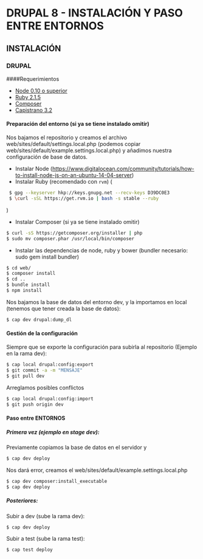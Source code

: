 # DRUPAL 8 - INSTALACIÓN Y PASO ENTRE ENTORNOS

## INSTALACIÓN

### DRUPAL
####Requerimientos
* [Node 0.10 o superior](http://nodejs.org)
* [Ruby 2.1.5](https://www.ruby-lang.org/)
* [Composer](https://getcomposer.org/)
* [Capistrano 3.2](http://capistranorb.com/)

#### Preparación del entorno (si ya se tiene instalado omitir)

Nos bajamos el repositorio y creamos el archivo web/sites/default/settings.local.php (podemos copiar web/sites/default/example.settings.local.php) y añadimos nuestra configuración de base de datos.

* Instalar Node (https://www.digitalocean.com/community/tutorials/how-to-install-node-js-on-an-ubuntu-14-04-server)
* Instalar Ruby (recomendado con `rvm`)
(
```sh
 $ gpg --keyserver hkp://keys.gnupg.net --recv-keys D39DC0E3
 $ \curl -sSL https://get.rvm.io | bash -s stable --ruby
```
)
* Instalar Composer (si ya se tiene instalado omitir)
```sh
$ curl -sS https://getcomposer.org/installer | php
$ sudo mv composer.phar /usr/local/bin/composer
```

* Instalar las dependencias de node, ruby y bower (bundler necesario:  sudo gem install bundler)

```sh
$ cd web/
$ composer install
$ cd ..
$ bundle install
$ npm install
```

Nos bajamos la base de datos del entorno dev, y la importamos en local (tenemos que tener creada la base de datos):
```sh
$ cap dev drupal:dump_dl
```

#### Gestión de la configuración
Siempre que se exporte la configuración para subirla al repositorio (Ejemplo en la rama dev):
```sh
$ cap local drupal:config:export
$ git commit -a -m "MENSAJE"
$ git pull dev
```
Arreglamos posibles conflictos
```sh
$ cap local drupal:config:import
$ git push origin dev
```

#### Paso entre ENTORNOS
##### Primera vez (ejemplo en stage dev):
Previamente copiamos la base de datos en el servidor
y
```sh
$ cap dev deploy
```
Nos dará error, creamos el web/sites/default/example.settings.local.php

```sh
$ cap dev composer:install_executable
$ cap dev deploy
```
##### Posteriores:
Subir a dev (sube la rama dev):
```sh
$ cap dev deploy
```
Subir a test (sube la rama test):
```sh
$ cap test deploy
```
